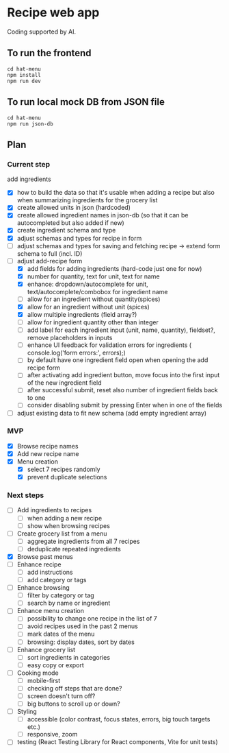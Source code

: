 # Recipe web app

Coding supported by AI.

## To run the frontend
```
cd hat-menu
npm install
npm run dev
```

## To run local mock DB from JSON file
```
cd hat-menu
npm run json-db
```

## Plan

### Current step
add ingredients
- [x] how to build the data so that it's usable when adding a recipe but also when summarizing ingredients for the grocery list
- [x] create allowed units in json (hardcoded)
- [x] create allowed ingredient names in json-db (so that it can be autocompleted but also added if new)
- [x] create ingredient schema and type
- [x] adjust schemas and types for recipe in form
- [ ] adjust schemas and types for saving and fetching recipe -> extend form schema to full (incl. ID)
- [ ] adjust add-recipe form
    - [x] add fields for adding ingredients (hard-code just one for now)
    - [x] number for quantity, text for unit, text for name
    - [x] enhance: dropdown/autocomplete for unit, text/autocomplete/combobox for ingredient name
    - [ ] allow for an ingredient without quantity(spices)
    - [x] allow for an ingredient without unit (spices)
    - [x] allow multiple ingredients (field array?)
    - [ ] allow for ingredient quantity other than integer
    - [ ] add label for each ingredient input (unit, name, quantity), fieldset?, remove placeholders in inputs
    - [ ] enhance UI feedback for validation errors for ingredients ( console.log('form errors:', errors);)
    - [ ] by default have one ingredient field open when opening the add recipe form
    - [ ] after activating add ingredient button, move focus into the first input of the new ingredient field
    - [ ] after successful submit, reset also number of ingredient fields back to one
    - [ ] consider disabling submit by pressing Enter when in one of the fields
- [ ] adjust existing data to fit new schema (add empty ingredient array)

### MVP
- [x] Browse recipe names
- [x] Add new recipe name
- [x] Menu creation
    - [x] select 7 recipes randomly
    - [x] prevent duplicate selections

### Next steps
- [ ] Add ingredients to recipes
    - [ ] when adding a new recipe
    - [ ] show when browsing recipes
- [ ] Create grocery list from a menu
    - [ ] aggregate ingredients from all 7 recipes
    - [ ] deduplicate repeated ingredients
- [x] Browse past menus
- [ ] Enhance recipe
    - [ ] add instructions
    - [ ] add category or tags
- [ ] Enhance browsing
    - [ ] filter by category or tag
    - [ ] search by name or ingredient
- [ ] Enhance menu creation
    - [ ] possibility to change one recipe in the list of 7
    - [ ] avoid recipes used in the past 2 menus
    - [ ] mark dates of the menu
    - [ ] browsing: display dates, sort by dates
- [ ] Enhance grocery list
    - [ ] sort ingredients in categories
    - [ ] easy copy or export
- [ ] Cooking mode
    - [ ] mobile-first
    - [ ] checking off steps that are done?
    - [ ] screen doesn't turn off?
    - [ ] big buttons to scroll up or down?
- [ ] Styling
    - [ ] accessible (color contrast, focus states, errors, big touch targets etc.)
    - [ ] responsive, zoom
- [ ] testing (React Testing Library for React components, Vite for unit tests)